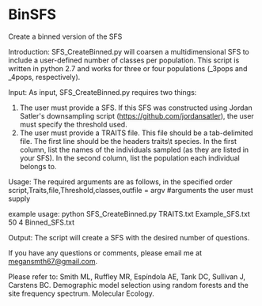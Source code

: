 # BinSFS
Create a binned version of the SFS

Introduction:
SFS_CreateBinned.py will coarsen a multidimensional SFS to include a user-defined number
of classes per population. This script is written in python 2.7 and works for three or four populations (_3pops and _4pops, respectively).

Input: 
As input, SFS_CreateBinned.py requires two things: 
1.  The user must provide a SFS. If this SFS was constructed using Jordan Satler's 
    downsampling script (https://github.com/jordansatler), the user must specify the 
    threshold used. 
2.  The user must provide a TRAITS file. This file should be a tab-delimited file. The
    first line should be the headers traits\t species. In the first column, list the names
    of the individuals sampled (as they are listed in your SFS). In the second column, 
    list the population each individual belongs to.

Usage: 
The required arguments are as follows, in the specified order
script,Traits,file,Threshold,classes,outfile = argv #arguments the user must supply

example usage:
python SFS_CreateBinned.py TRAITS.txt Example_SFS.txt 50 4 Binned_SFS.txt

Output: 
The script will create a SFS with the desired number of questions.

If you have any questions or comments, please email me at megansmth67@gmail.com.

Please refer to: Smith ML, Ruffley MR, Espíndola AE, Tank DC, Sullivan J, Carstens BC. Demographic model selection using random forests and the site frequency spectrum. Molecular Ecology.
